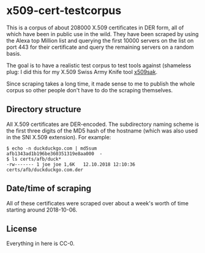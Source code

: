 # x509-cert-testcorpus
This is a corpus of about 208000 X.509 certificates in DER form, all of which
have been in public use in the wild. They have been scraped by using the Alexa
top Million list and querying the first 10000 servers on the list on port 443
for their certificate and query the remaining servers on a random basis.

The goal is to have a realistic test corpus to test tools against (shameless
plug: I did this for my X.509 Swiss Army Knife tool [x509sak](https://github.com/johndoe31415/x509sak).

Since scraping takes a long time, it made sense to me to publish the whole
corpus so other people don't have to do the scraping themselves.

## Directory structure
All X.509 certificates are DER-encoded. The subdirectory naming scheme is the
first three digits of the MD5 hash of the hostname (which was also used in the
SNI X.509 extension). For example:

```
$ echo -n duckduckgo.com | md5sum
afb1343ad1b196be360351319e8aa000  -
$ ls certs/afb/duck*
-rw------- 1 joe joe 1,6K   12.10.2018 12:10:36 certs/afb/duckduckgo.com.der
```

## Date/time of scraping
All of these certificates were scraped over about a week's worth of time
starting around 2018-10-06.

## License
Everything in here is CC-0.
